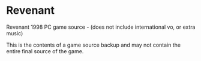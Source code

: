 # Revenant
Revenant 1998 PC game source - (does not include international vo, or extra music)

This is the contents of a game source backup and may not contain the entire final source of the game.


